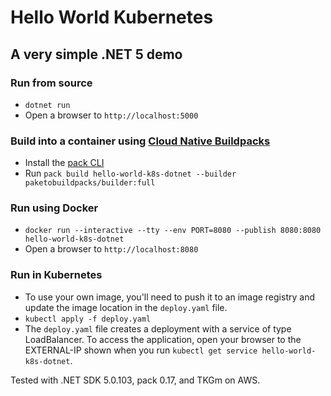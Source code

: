 # Hello World Kubernetes

## A very simple .NET 5 demo

### Run from source

- `dotnet run`
- Open a browser to `http://localhost:5000`

### Build into a container using [Cloud Native Buildpacks](https://buildpacks.io)

- Install the [pack CLI](https://buildpacks.io/docs/tools/pack/)
- Run `pack build hello-world-k8s-dotnet --builder paketobuildpacks/builder:full`

### Run using Docker

- `docker run --interactive --tty --env PORT=8080 --publish 8080:8080 hello-world-k8s-dotnet`
- Open a browser to `http://localhost:8080`

### Run in Kubernetes

- To use your own image, you'll need to push it to an image registry and update the image location in the `deploy.yaml` file.
- `kubectl apply -f deploy.yaml`
- The `deploy.yaml` file creates a deployment with a service of type LoadBalancer. To access the application, open your browser to the EXTERNAL-IP shown when you run `kubectl get service hello-world-k8s-dotnet`.

Tested with .NET SDK 5.0.103, pack 0.17, and TKGm on AWS.
